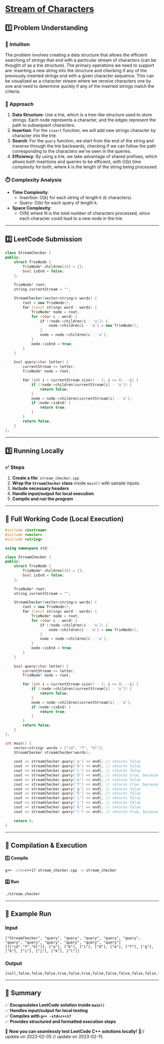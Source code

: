 # **[Stream of Characters](https://leetcode.com/problems/stream-of-characters/description/)**  

## **1️⃣ Problem Understanding**  
### **📌 Intuition**  
The problem involves creating a data structure that allows the efficient searching of strings that end with a particular stream of characters (can be thought of as a trie structure). The primary operations we need to support are: inserting a new string into the structure and checking if any of the previously inserted strings end with a given character sequence. This can be visualized as a character stream where we receive characters one by one and need to determine quickly if any of the inserted strings match the criteria.

### **🚀 Approach**  
1. **Data Structure**: Use a trie, which is a tree-like structure used to store strings. Each node represents a character, and the edges represent the path to subsequent characters.
2. **Insertion**: For the `insert` function, we will add new strings character by character into the trie.
3. **Search**: For the `query` function, we start from the end of the string and traverse through the trie backwards, checking if we can follow the path corresponding to the characters we've seen in the queries.
4. **Efficiency**: By using a trie, we take advantage of shared prefixes, which allows both insertions and queries to be efficient, with O(k) time complexity for both, where k is the length of the string being processed.

### **⏱️ Complexity Analysis**  
- **Time Complexity**: 
  - Insertion: O(k) for each string of length k (k characters).
  - Query: O(k) for each query of length k.
- **Space Complexity**: 
  - O(N) where N is the total number of characters processed, since each character could lead to a new node in the trie.

---  

## **2️⃣ LeetCode Submission**  
```cpp
class StreamChecker {
public:
    struct TrieNode {
        TrieNode* children[26] = {};
        bool isEnd = false;
    };
    
    TrieNode* root;
    string currentStream = "";

    StreamChecker(vector<string>& words) {
        root = new TrieNode();
        for (const string& word : words) {
            TrieNode* node = root;
            for (char c : word) {
                if (!node->children[c - 'a']) {
                    node->children[c - 'a'] = new TrieNode();
                }
                node = node->children[c - 'a'];
            }
            node->isEnd = true;
        }
    }
    
    bool query(char letter) {
        currentStream += letter;
        TrieNode* node = root;

        for (int i = currentStream.size() - 1; i >= 0; --i) {
            if (!node->children[currentStream[i] - 'a']) {
                return false;
            }
            node = node->children[currentStream[i] - 'a'];
            if (node->isEnd) {
                return true;
            }
        }
        return false;
    }
};
```  

---  

## **3️⃣ Running Locally**  
### **✅ Steps**  
1. **Create a file**: `stream_checker.cpp`  
2. **Wrap the `StreamChecker` class** inside `main()` with sample inputs.  
3. **Include necessary headers**  
4. **Handle input/output for local execution**  
5. **Compile and run the program**  

---  

## **📝 Full Working Code (Local Execution)**  
```cpp
#include <iostream>
#include <vector>
#include <string>

using namespace std;

class StreamChecker {
public:
    struct TrieNode {
        TrieNode* children[26] = {};
        bool isEnd = false;
    };
    
    TrieNode* root;
    string currentStream = "";

    StreamChecker(vector<string>& words) {
        root = new TrieNode();
        for (const string& word : words) {
            TrieNode* node = root;
            for (char c : word) {
                if (!node->children[c - 'a']) {
                    node->children[c - 'a'] = new TrieNode();
                }
                node = node->children[c - 'a'];
            }
            node->isEnd = true;
        }
    }
    
    bool query(char letter) {
        currentStream += letter;
        TrieNode* node = root;

        for (int i = currentStream.size() - 1; i >= 0; --i) {
            if (!node->children[currentStream[i] - 'a']) {
                return false;
            }
            node = node->children[currentStream[i] - 'a'];
            if (node->isEnd) {
                return true;
            }
        }
        return false;
    }
};

int main() {
    vector<string> words = {"cd", "f", "kl"};
    StreamChecker streamChecker(words);
    
    cout << streamChecker.query('a') << endl; // returns false
    cout << streamChecker.query('b') << endl; // returns false
    cout << streamChecker.query('c') << endl; // returns false
    cout << streamChecker.query('d') << endl; // returns true, because 'cd' is in the wordlist
    cout << streamChecker.query('e') << endl; // returns false
    cout << streamChecker.query('f') << endl; // returns true, because 'f' is in the wordlist
    cout << streamChecker.query('g') << endl; // returns false
    cout << streamChecker.query('h') << endl; // returns false
    cout << streamChecker.query('i') << endl; // returns false
    cout << streamChecker.query('j') << endl; // returns false
    cout << streamChecker.query('k') << endl; // returns false
    cout << streamChecker.query('l') << endl; // returns true, because 'kl' is in the wordlist
    
    return 0;
}
```  

---  

## **🔧 Compilation & Execution**  
#### **1️⃣ Compile**  
```bash
g++ -std=c++17 stream_checker.cpp -o stream_checker
```  

#### **2️⃣ Run**  
```bash
./stream_checker
```  

---  

## **🎯 Example Run**  
### **Input**  
```
["StreamChecker", "query", "query", "query", "query", "query", "query", "query", "query", "query", "query", "query"]
[[["cd","f","kl"]], ["a"], ["b"], ["c"], ["d"], ["e"], ["f"], ["g"], ["h"], ["i"], ["j"], ["k"], ["l"]]
```  
### **Output**  
```
[null,false,false,false,true,false,true,false,false,false,false,false,false,true]
```  

---  

## **📌 Summary**  
✅ **Encapsulates LeetCode solution inside `main()`**  
✅ **Handles input/output for local testing**  
✅ **Compiles with `g++ -std=c++17`**  
✅ **Provides structured and formatted execution steps**  

🚀 **Now you can seamlessly test LeetCode C++ solutions locally!** 🚀// update on 2023-02-05
// update on 2023-02-15
